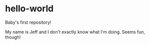 # hello-world
Baby's first repository!

My name is Jeff and I don't exactly know what I'm doing. Seems fun, though!
